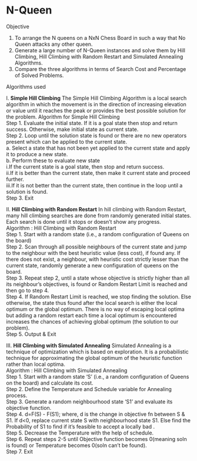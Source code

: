 # N-Queen
Objective
1. To arrange the N queens on a NxN Chess Board in such a way that No Queen
attacks any other queen.
2. Generate a large number of N-Queen instances and solve them by Hill Climbing, Hill
Climbing with Random Restart and Simulated Annealing Algorithms.
3. Compare the three algorithms in terms of Search Cost and Percentage of Solved
Problems.

Algorithms used

I.
<b>Simple Hill Climbing</b>
The Simple Hill Climbing Algorithm is a local search algorithm in which the
movement is in the direction of increasing elevation or value until it reaches the
peak or provides the best possible solution for the problem.
Algorithm for Simple Hill Climbing\
Step 1. Evaluate the initial state. If it is a goal state then stop and return
success. Otherwise, make initial state as current state.\
Step 2. Loop until the solution state is found or there are no new operators
present which can be applied to the current state.\
a. Select a state that has not been yet applied to the current state and
apply it to produce a new state.\
b. Perform these to evaluate new state\
i.If the current state is a goal state, then stop and return
success.\
ii.If it is better than the current state, then make it current
state and proceed further.\
iii.If it is not better than the current state, then continue in the
loop until a solution is found.\
Step 3. Exit


II.
<b>Hill Climbing with Random Restart</b>
In hill climbing with Random Restart, many hill climbing searches are done from
randomly generated initial states. Each search is done until it stops or doesn’t show
any progress.\
Algorithm : Hill Climbing with Random Restart\
Step 1. Start with a random state (i.e., a random configuration of Queens on
the board)\
Step 2. Scan through all possible neighbours of the current state and jump to
the neighbour with the best heuristic value (less cost), if found any. If
there does not exist, a neighbour, with heuristic cost strictly lesser than
the current state, randomly generate a new configuration of queens on the
board.\
Step 3. Repeat step 2, until a state whose objective is strictly higher than all
its neighbour’s objectives, is found or Random Restart Limit is reached
and then go to step 4.\
Step 4. If Random Restart Limit is reached, we stop finding the solution. Else
otherwise, the state thus found after the local search is either the local
optimum or the global optimum. There is no way of escaping local optima
but adding a random restart each time a local optimum is encountered
increases the chances of achieving global optimum (the solution to our
problem).\
Step 5. Output & Exit

III.
<b>Hill Climbing with Simulated Annealing</b>
Simulated Annealing is a technique of optimization which is based on exploration. It
is a probabilistic technique for approximating the global optimum of the heuristic
function rather than local optima.\
Algorithm : Hill Climbing with Simulated Annealing\
Step 1. Start with a random state ‘S’ (i.e., a random configuration of
Queens on the board) and calculate its cost.\
Step 2. Define the Temperature and Schedule variable for Annealing
process.\
Step 3. Generate a random neighbourhood state ‘S1’ and evaluate its
objective function.\
Step 4. d=F(S) - F(S1); where, d is the change in objective fn between
S & S1. If d<0, replace current state S with neighbourhood state
S1. Else find the Probability of S1 to find if it’s feasible to accept a
locally bad .\
Step 5. Decrease the Temperature with the help of schedule.\
Step 6. Repeat steps 2-5 until Objective function becomes 0(meaning
soln is found) or Temperature becomes 0(soln can’t be found).\
Step 7. Exit
